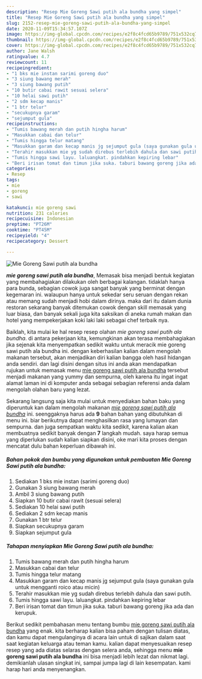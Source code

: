 ```yaml
---
description: "Resep Mie Goreng Sawi putih ala bundha yang simpel"
title: "Resep Mie Goreng Sawi putih ala bundha yang simpel"
slug: 2152-resep-mie-goreng-sawi-putih-ala-bundha-yang-simpel
date: 2020-11-09T15:34:57.107Z
image: https://img-global.cpcdn.com/recipes/e2f8c4fcd65b9789/751x532cq70/mie-goreng-sawi-putih-ala-bundha-foto-resep-utama.jpg
thumbnail: https://img-global.cpcdn.com/recipes/e2f8c4fcd65b9789/751x532cq70/mie-goreng-sawi-putih-ala-bundha-foto-resep-utama.jpg
cover: https://img-global.cpcdn.com/recipes/e2f8c4fcd65b9789/751x532cq70/mie-goreng-sawi-putih-ala-bundha-foto-resep-utama.jpg
author: Jane Walsh
ratingvalue: 4.7
reviewcount: 11
recipeingredient:
- "1 bks mie instan sarimi goreng duo"
- "3 siung bawang merah"
- "3 siung bawang putih"
- "10 butir cabai rawit sesuai selera"
- "10 helai sawi putih"
- "2 sdm kecap manis"
- "1 btr telur"
- "secukupnya garam"
- "sejumput gula"
recipeinstructions:
- "Tumis bawang merah dan putih hingha harum"
- "Masukkan cabai dan telur"
- "Tumis hingga telur matang"
- "Masukkan garam dan kecap manis jg sejumput gula (saya gunakan gula untuk mengganti roico atau micin)"
- "Terahir masukkan mie yg sudah direbus terlebih dahula dan sawi putih."
- "Tumis hingga sawi layu. laluangkat. pindahkan kepiring lebar"
- "Beri irisan tomat dan timun jika suka. taburi bawang goreng jika ada dan kerupuk."
categories:
- Resep
tags:
- mie
- goreng
- sawi

katakunci: mie goreng sawi 
nutrition: 231 calories
recipecuisine: Indonesian
preptime: "PT26M"
cooktime: "PT45M"
recipeyield: "4"
recipecategory: Dessert

---
```



![Mie Goreng Sawi putih ala bundha](https://img-global.cpcdn.com/recipes/e2f8c4fcd65b9789/751x532cq70/mie-goreng-sawi-putih-ala-bundha-foto-resep-utama.jpg)

<b><i>mie goreng sawi putih ala bundha</i></b>, Memasak bisa menjadi bentuk kegiatan yang membahagiakan dilakukan oleh berbagai kalangan. tidaklah hanya para bunda, sebagian cowok juga sangat banyak yang berminat dengan kegemaran ini. walaupun hanya untuk sekedar seru seruan dengan rekan atau memang sudah menjadi hobi dalam dirinya. maka dari itu dalam dunia restoran sekarang banyak ditemukan cowok dengan skill memasak yang luar biasa, dan banyak sekali juga kita saksikan di aneka rumah makan dan hotel yang mempekerjakan koki laki laki sebagai chef terbaik nya.

Baiklah, kita mulai ke hal resep resep olahan <i>mie goreng sawi putih ala bundha</i>. di antara pekerjaan kita, kemungkinan akan terasa membahagiakan jika sejenak kita menyempatkan sedikit waktu untuk meracik mie goreng sawi putih ala bundha ini. dengan keberhasilan kalian dalam mengolah makanan tersebut, akan menjadikan diri kalian bangga oleh hasil hidangan anda sendiri. dan lagi disini dengan situs ini anda akan mendapatkan rujukan untuk memasak menu <u>mie goreng sawi putih ala bundha</u> tersebut menjadi makanan yang yummy dan sempurna, oleh karena itu ingat ingat alamat laman ini di komputer anda sebagai sebagian referensi anda dalam mengolah olahan baru yang lezat.




Sekarang langsung saja kita mulai untuk menyediakan bahan baku yang diperuntuk kan dalam mengolah makanan <u><i>mie goreng sawi putih ala bundha</i></u> ini. seenggaknya harus ada <b>9</b> bahan bahan yang dibutuhkan di menu ini. biar berikutnya dapat menghasilkan rasa yang lumayan dan sempurna. dan juga sempatkan waktu kita sedikit, karena kalian akan membuatnya sedikit banyak dengan <b>7</b> langkah mudah. saya harap semua yang diperlukan sudah kalian siapkan disini, oke mari kita proses dengan mencatat dulu bahan keperluan dibawah ini.

<!--inarticleads1-->

##### Bahan pokok dan bumbu yang digunakan untuk pembuatan Mie Goreng Sawi putih ala bundha:

1. Sediakan 1 bks mie instan (sarimi goreng duo)
1. Gunakan 3 siung bawang merah
1. Ambil 3 siung bawang putih
1. Siapkan 10 butir cabai rawit (sesuai selera)
1. Sediakan 10 helai sawi putih
1. Sediakan 2 sdm kecap manis
1. Gunakan 1 btr telur
1. Siapkan secukupnya garam
1. Siapkan sejumput gula




<!--inarticleads2-->

##### Tahapan menyiapkan Mie Goreng Sawi putih ala bundha:

1. Tumis bawang merah dan putih hingha harum
1. Masukkan cabai dan telur
1. Tumis hingga telur matang
1. Masukkan garam dan kecap manis jg sejumput gula (saya gunakan gula untuk mengganti roico atau micin)
1. Terahir masukkan mie yg sudah direbus terlebih dahula dan sawi putih.
1. Tumis hingga sawi layu. laluangkat. pindahkan kepiring lebar
1. Beri irisan tomat dan timun jika suka. taburi bawang goreng jika ada dan kerupuk.




Berikut sedikit pembahasan menu tentang bumbu <u>mie goreng sawi putih ala bundha</u> yang enak. kita berharap kalian bisa paham dengan tulisan diatas, dan kamu dapat mengulanginya di acara lain untuk di sajikan dalam saat saat kegiatan keluarga atau teman kamu. kalian dapat menyesuaikan resep resep yang ada diatas selaras dengan selera anda, sehingga menu <b>mie goreng sawi putih ala bundha</b> ini bisa menjadi lebih lezat dan nikmat lagi. demikianlah ulasan singkat ini, sampai jumpa lagi di lain kesempatan. kami harap hari anda menyenangkan.
